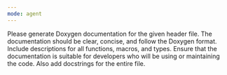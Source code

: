```yaml
---
mode: agent
---
```

Please generate Doxygen documentation for the given header file.
The documentation should be clear, concise, and follow the Doxygen format.
Include descriptions for all functions, macros, and types.
Ensure that the documentation is suitable for developers who will be using or maintaining the code.
Also add docstrings for the entire file.
